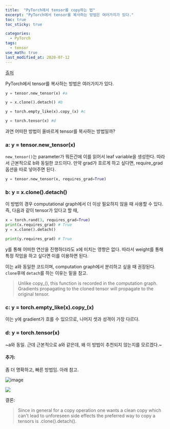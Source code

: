 ```yaml
---
title:  "PyTorch에서 tensor를 copy하는 법"
excerpt: "PyTorch에서 tensor를 복사하는 방법은 여러가지가 있다."
toc: true
toc_sticky: true

categories:
  - PyTorch
tags:
  - tensor
use_math: true
last_modified_at: 2020-07-12
---
```


[출처](https://stackoverflow.com/questions/55266154/pytorch-preferred-way-to-copy-a-tensor)

PyTorch에서 tensor를 복사하는 방법은 여러가지가 있다.

```python
y = tensor.new_tensor(x) #a

y = x.clone().detach() #b

y = torch.empty_like(x).copy_(x) #c

y = torch.tensor(x) #d
```

과연 어떠한 방법이 올바르게 tensor를 복사하는 방법일까?

### a: y = tensor.new\_tensor(x)

`new_tensor()`는 parameter가 뭐든간에 이를 읽어서 leaf variable을 생성한다. 따라서 근본적으로 b와 동일한 코드이다. 만약 grad가 흐르게 하고 싶다면, require\_grad 옵션을 따로 넣어주면 된다.

```python
y = tensor.new_tensor(x, requires_grad=True)
```

### b: y = x.clone().detach()

이 방법의 경우 computational graph에서 더 이상 필요하지 않을 때 사용할 수 있다. 즉, 다음과 같이 tensor가 있다고 할 때,

```python
x = torch.rand(3, requires_grad=True)
print(x.requires_grad) # True
y = x.clone().detach()

print(y.requires_grad) # True
```

y를 통해 어떠한 연산을 진행하더라도 x에 미치는 영향은 없다. 따라서 weight를 통해 특정 작업을 하고 싶다면 이를 이용하면 된다.

이는 a와 동일한 코드이며, computation graph에서 분리하고 싶을 때 권장된다. `clone`후에 `detach`를 하는 이유는 밑을 참고.

> Unlike copy\_(), this function is recorded in the computation graph. Gradients propagating to the cloned tensor will propagate to the original tensor.

### c: y = torch.empty\_like(x).copy\_(x)

이는 y에 gradient가 흐를 수 있으므로, 나머지 셋과 성격이 가장 다르다.

### d: y = torch.tensor(x)

~a와 동일. 근데 근본적으로 a와 같은데, 왜 이 방법이 추천되지 않는지를 모르겠다.~

#### 추가:

좀 더 명확하고, 빠른 방법임. 아래 참고.

![image](https://user-images.githubusercontent.com/47516855/87240947-0009d800-c459-11ea-84ba-50984fe4ab10.png)


![](https://i.stack.imgur.com/5QjuT.png)

결론:

> Since in general for a copy operation one wants a clean copy which can't lead to unforeseen side effects the preferred way to copy a tensors is .clone().detach().